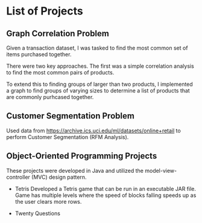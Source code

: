 # List of Projects

## Graph Correlation Problem
Given a transaction dataset, I was tasked to find the most common set of items purchased together. 

There were two key approaches. The first was a simple correlation analysis to find the most common pairs of products. 

To extend this to finding groups of larger than two products, I implemented a graph to find groups of varying sizes to determine a list of products that are commonly purhcased together.

## Customer Segmentation Problem
Used data from https://archive.ics.uci.edu/ml/datasets/online+retail to perform Customer Segmentation (RFM Analysis).

## Object-Oriented Programming Projects
These projects were developed in Java and utilized the model-view-controller (MVC) design pattern.

* Tetris
Developed a Tetris game that can be run in an executable JAR file. Game has multiple levels where the speed of blocks falling speeds up as the user clears more rows.

* Twenty Questions

